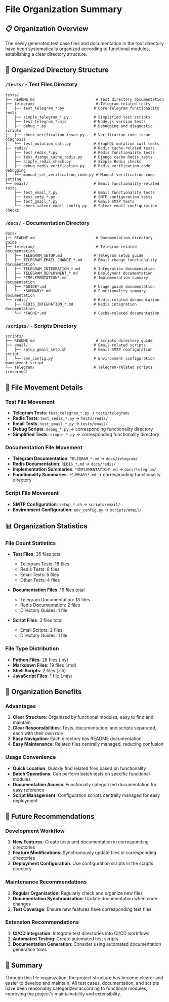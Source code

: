 # File Organization Summary

## 📋 Organization Overview

The newly generated test case files and documentation in the root directory have been systematically organized according to functional modules, establishing a clear directory structure.

## 📁 Organized Directory Structure

### `/tests/` - Test Files Directory

```
tests/
├── README.md                           # Test directory documentation
├── telegram/                           # Telegram-related tests
│   ├── test_telegram_*.py             # Core Telegram functionality tests
│   ├── simple_telegram_*.py           # Simplified test scripts
│   ├── test_telegram_*.mjs            # Node.js version tests
│   ├── debug_*.py                     # Debugging and diagnostic scripts
│   ├── check_verification_issue.py    # Verification code issue diagnosis
│   └── test_mutation_call.py          # GraphQL mutation call tests
├── redis/                             # Redis cache-related tests
│   ├── test_redis_*.py                # Redis functionality tests
│   ├── test_django_cache_redis.py     # Django cache Redis tests
│   ├── simple_redis_check.py          # Simple Redis checks
│   ├── debug_redis_verification.py    # Redis verification code debugging
│   └── manual_set_verification_code.py # Manual verification code setting
└── email/                             # Email functionality-related tests
    ├── test_email_*.py                # Email functionality tests
    ├── test_smtp_*.py                 # SMTP configuration tests
    ├── test_gmail_*.py                # Gmail SMTP tests
    └── check_saleor_email_config.py   # Saleor email configuration checks
```

### `/docs/` - Documentation Directory

```
docs/
├── README.md                           # Documentation directory guide
├── telegram/                           # Telegram-related documentation
│   ├── TELEGRAM_SETUP.md              # Telegram setup guide
│   ├── TELEGRAM_EMAIL_CHANGE_*.md     # Email change functionality documentation
│   ├── TELEGRAM_INTEGRATION_*.md      # Integration documentation
│   ├── TELEGRAM_DEPLOYMENT_*.md       # Deployment documentation
│   ├── *IMPLEMENTATION*.md            # Implementation summary documentation
│   ├── *GUIDE*.md                     # Usage guide documentation
│   └── *SUMMARY*.md                   # Functionality summary documentation
└── redis/                             # Redis-related documentation
    ├── REDIS_INTEGRATION_*.md         # Redis integration documentation
    └── *CACHE*.md                     # Cache-related documentation
```

### `/scripts/` - Scripts Directory

```
scripts/
├── README.md                           # Scripts directory guide
├── email/                             # Email-related scripts
│   ├── setup_gmail_smtp.sh            # Gmail SMTP configuration script
│   └── env_config.py                  # Environment configuration management script
└── telegram/                          # Telegram-related scripts (reserved)
```

## 🔄 File Movement Details

### Test File Movement

- **Telegram Tests**: `test_telegram_*.py` → `tests/telegram/`
- **Redis Tests**: `test_redis_*.py` → `tests/redis/`
- **Email Tests**: `test_email_*.py` → `tests/email/`
- **Debug Scripts**: `debug_*.py` → corresponding functionality directory
- **Simplified Tests**: `simple_*.py` → corresponding functionality directory

### Documentation File Movement

- **Telegram Documentation**: `TELEGRAM_*.md` → `docs/telegram/`
- **Redis Documentation**: `REDIS_*.md` → `docs/redis/`
- **Implementation Summaries**: `*IMPLEMENTATION*.md` → `docs/telegram/`
- **Functionality Summaries**: `*SUMMARY*.md` → corresponding functionality directory

### Script File Movement

- **SMTP Configuration**: `setup_*.sh` → `scripts/email/`
- **Environment Configuration**: `env_config.py` → `scripts/email/`

## 📊 Organization Statistics

### File Count Statistics

- **Test Files**: 35 files total

  - Telegram Tests: 18 files
  - Redis Tests: 8 files
  - Email Tests: 5 files
  - Other Tests: 4 files

- **Documentation Files**: 16 files total

  - Telegram Documentation: 13 files
  - Redis Documentation: 2 files
  - Directory Guides: 1 file

- **Script Files**: 3 files total
  - Email Scripts: 2 files
  - Directory Guides: 1 file

### File Type Distribution

- **Python Files**: 28 files (.py)
- **Markdown Files**: 19 files (.md)
- **Shell Scripts**: 2 files (.sh)
- **JavaScript Files**: 1 file (.mjs)

## 🎯 Organization Benefits

### Advantages

1. **Clear Structure**: Organized by functional modules, easy to find and maintain
2. **Clear Responsibilities**: Tests, documentation, and scripts separated, each with their own role
3. **Easy Navigation**: Each directory has README documentation
4. **Easy Maintenance**: Related files centrally managed, reducing confusion

### Usage Convenience

- **Quick Location**: Quickly find related files based on functionality
- **Batch Operations**: Can perform batch tests on specific functional modules
- **Documentation Access**: Functionally categorized documentation for easy reference
- **Script Management**: Configuration scripts centrally managed for easy deployment

## 🚀 Future Recommendations

### Development Workflow

1. **New Features**: Create tests and documentation in corresponding directories
2. **Feature Modifications**: Synchronously update files in corresponding directories
3. **Deployment Configuration**: Use configuration scripts in the scripts directory

### Maintenance Recommendations

1. **Regular Organization**: Regularly check and organize new files
2. **Documentation Synchronization**: Update documentation when code changes
3. **Test Coverage**: Ensure new features have corresponding test files

### Extension Recommendations

1. **CI/CD Integration**: Integrate test directories into CI/CD workflows
2. **Automated Testing**: Create automated test scripts
3. **Documentation Generation**: Consider using automated documentation generation tools

## 📝 Summary

Through this file organization, the project structure has become clearer and easier to develop and maintain. All test cases, documentation, and scripts have been reasonably categorized according to functional modules, improving the project's maintainability and extensibility.

